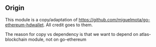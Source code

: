 
## Origin

This module is a copy/adaptation of https://github.com/miguelmota/go-ethereum-hdwallet. All credit goes to them.

The reason for copy vs dependency is that we want to depend on atlas-blockchain module, not on go-ethereum